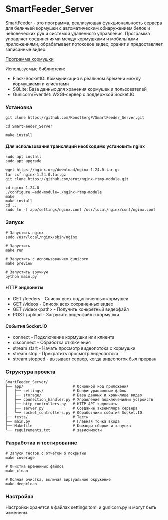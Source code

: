 # SmartFeeder_Server

SmartFeeder - это программа, реализующая функциональность сервера для беличьей кормушки с автоматическим обнаружением белок и человеческих рук и системой удаленного управления. Программа управляет соединениями между кормушками и мобильными приложениями, обрабатывает потоковое видео, хранит и предоставляет записанные видео.

[Программа кормушки](https://github.com/KonstSergP/SmartFeeder_Feeder)

Используемые библиотеки:
- Flask-SocketIO: Коммуникация в реальном времени между кормушками и клиентами
- SQLite: База данных для хранения кормушек и пользователей
- Gunicorn/Eventlet: WSGI-сервер с поддержкой Socket.IO



### Установка
```
git clone https://github.com/KonstSergP/SmartFeeder_Server.git

cd SmartFeeder_Server

make install
```

#### Для использования трансляций необходимо установить nginx
```
sudo apt install
sudo apt upgrade

wget https://nginx.org/download/nginx-1.24.0.tar.gz
tar zxf nginx-1.24.0.tar.gz
git clone https://github.com/arut/nginx-rtmp-module.git

cd nginx-1.24.0
./configure —add-module=./nginx-rtmp-module
make
make install
cd ..
sudo ln -f app/settings/nginx.conf /usr/local/nginx/conf/nginx.conf
```


### Запуск

```
# Запустить nginx
sudo /usr/local/nginx/sbin/nginx

# Запустить
make run

# Запустить с использованием gunicorn
make preview

# Запустить вручную
python main.py
```


#### HTTP эндпоинты
- GET /feeders - Список всех подключенных кормушек
- GET /videos - Список всех сохраненных видео
- GET /video/\<path> - Получить конкретный видеофайл
- POST /upload - Загрузить видеофайл с кормушки
#### События Socket.IO
- connect - Подключение кормушки или клиента
- disconnect - Обработка отключения
- stream start - Начать просмотр видеопотока с кормушки
- stream stop - Прекратить просмотр видеопотока
- stream stopped - вызывает сервер, когда видеопоток был прерван


### Структура проекта

```
SmartFeeder_Server/
├── app/                      # Основной код приложения
│   ├── settings/             # Конфигурационные файлы
│   ├── storage/              # База данных и хранилище видео
│   ├── connection_handler.py # Управление подключениями устройств
│   ├── http_controllers.py   # HTTP API эндпоинты
│   ├── server.py             # Создание экземпляра сервера
│   └── socket_controllers.py # Обработчики событий Socket.IO
├── tests/                    # Тесты
├── main.py                   # Главная точка входа
├── Makefile                  # Команды сборки и запуска
└── requirements.txt          # зависимости
```

### Разработка и тестирование
```
# Запуск тестов с отчетом о покрытии
make coverage

# Очистка временных файлов
make clean

# Полная очистка, включая виртуальное окружение
make deepclean
```

### Настройка
Настройки хранятся в файлах settings.toml и gunicorn.py и могут быть изменены.
